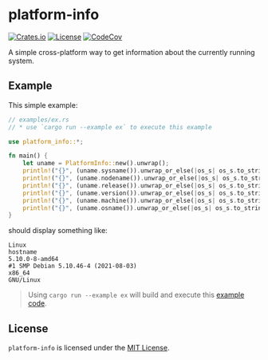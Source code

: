 # platform-info

[![Crates.io](https://img.shields.io/crates/v/platform-info.svg)](https://crates.io/crates/platform-info)
[![License](https://img.shields.io/badge/license-MIT-blue.svg)](LICENSE)
[![CodeCov](https://codecov.io/gh/uutils/platform-info/branch/main/graph/badge.svg)](https://codecov.io/gh/uutils/platform-info/tree/main)

A simple cross-platform way to get information about the currently running system.

## Example

This simple example:

```rust
// examples/ex.rs
// * use `cargo run --example ex` to execute this example

use platform_info::*;

fn main() {
    let uname = PlatformInfo::new().unwrap();
    println!("{}", (uname.sysname()).unwrap_or_else(|os_s| os_s.to_string_lossy()));
    println!("{}", (uname.nodename()).unwrap_or_else(|os_s| os_s.to_string_lossy()));
    println!("{}", (uname.release()).unwrap_or_else(|os_s| os_s.to_string_lossy()));
    println!("{}", (uname.version()).unwrap_or_else(|os_s| os_s.to_string_lossy()));
    println!("{}", (uname.machine()).unwrap_or_else(|os_s| os_s.to_string_lossy()));
    println!("{}", (uname.osname()).unwrap_or_else(|os_s| os_s.to_string_lossy()));
}
```

should display something like:

```text
Linux
hostname
5.10.0-8-amd64
#1 SMP Debian 5.10.46-4 (2021-08-03)
x86_64
GNU/Linux
```

> Using `cargo run --example ex` will build and execute this [example code](examples/ex.rs).

## License

`platform-info` is licensed under the [MIT License](LICENSE).
